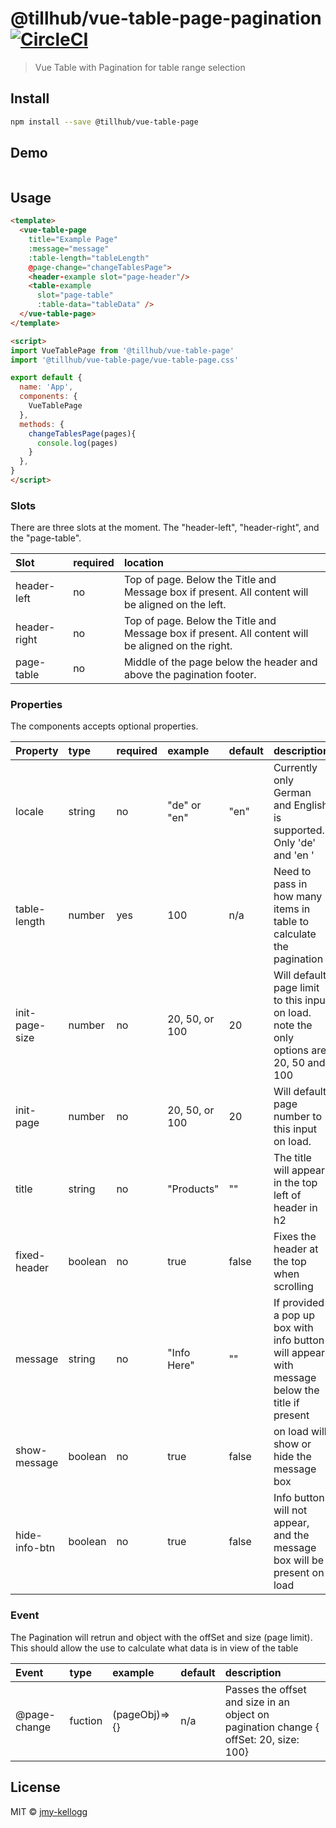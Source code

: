 # @tillhub/vue-table-page-pagination [![CircleCI](https://circleci.com/gh/tillhub/vue-table-page-pagination/tree/master.svg?style=svg)](https://circleci.com/gh/tillhub/vue-table-page-pagination/tree/master)
> Vue Table with Pagination for table range selection

## Install

```bash
npm install --save @tillhub/vue-table-page
```

## Demo

```bash

```

## Usage

```html
<template>
  <vue-table-page
    title="Example Page"
    :message="message"
    :table-length="tableLength"
    @page-change="changeTablesPage">
    <header-example slot="page-header"/>
    <table-example
      slot="page-table"
      :table-data="tableData" />
  </vue-table-page>
</template>

<script>
import VueTablePage from '@tillhub/vue-table-page'
import '@tillhub/vue-table-page/vue-table-page.css'

export default {
  name: 'App',
  components: {
    VueTablePage
  },
  methods: {
    changeTablesPage(pages){
      console.log(pages)
    }
  },
}
</script>
```
### Slots
There are three slots at the moment. The "header-left",  "header-right", and the "page-table". 

| Slot         | required | location                                                                                           |
|:------------ |:---------|:-------------------------------------------------------------------------------------------------- |
| header-left  | no       | Top of page. Below the Title and Message box if present. All content will be aligned on the left.  |
| header-right | no       | Top of page. Below the Title and Message box if present. All content will be aligned on the right. |
| page-table   | no       | Middle of the page below the header and above the pagination footer.                               |

### Properties
The components accepts optional properties.

| Property        | type    | required | example        | default | description                                                                                   |
|:--------------- |:--------|:---------|:-------------- |:------- |:--------------------------------------------------------------------------------------------- |
| locale          | string  | no       | "de" or "en"   | "en"    | Currently only German and English is supported. Only 'de' and 'en '                           |
| table-length    | number  | yes      | 100            | n/a     | Need to pass in how many items in table to calculate the pagination                           |
| init-page-size  | number  | no       | 20, 50, or 100 | 20      | Will default page limit to this input on load. note the only options are 20, 50 and 100       |
| init-page       | number  | no       | 20, 50, or 100 | 20      | Will default page number to this input on load.                                               |
| title           | string  | no       | "Products"     | ""      | The title will appear in the top left of header in h2                                         |
| fixed-header    | boolean | no       | true           | false   | Fixes the header at the top when scrolling                                                    |
| message         | string  | no       | "Info Here"    | ""      | If provided a pop up box with info button will appear with message below the title if present |
| show-message    | boolean | no       | true           | false   | on load will show or hide the message box                                                     |
| hide-info-btn   | boolean | no       | true           | false   | Info button will not appear, and the message box will be present on load                      |

### Event

The Pagination will retrun and object with the offSet and size (page limit). This should allow the use to calculate what data is in view of the table

| Event        | type    | example       | default | description                                                                            |
|:------------ |:------- |:------------- |:--------|:-------------------------------------------------------------------------------------- |
| @page-change | fuction | (pageObj)=>{} | n/a     | Passes the offset and size in an object on pagination change { offSet: 20, size: 100}  |

## License

MIT © [jmy-kellogg](https://github.com/jmy-kellogg)
